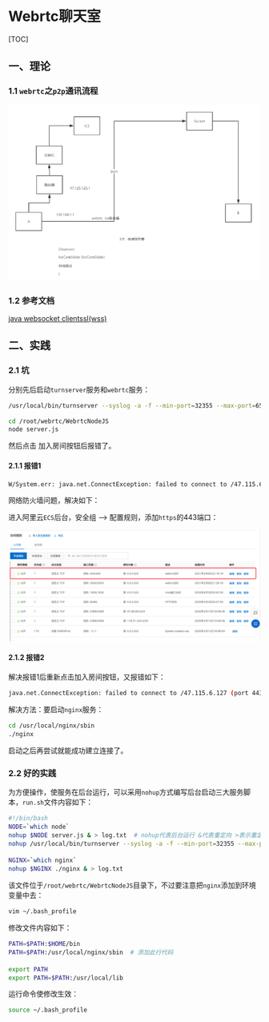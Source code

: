 # Webrtc聊天室

[TOC]

## 一、理论

### 1.1 `webrtc`之`p2p`通讯流程

![image](https://github.com/tianyalu/NeChatRoom/raw/master/show/webrtc_p2p_process.png)

### 1.2 参考文档

[java websocket clientssl(wss)](https://blog.csdn.net/vertx/article/details/8469535)

## 二、实践

### 2.1 坑

分别先后启动`turnserver`服务和`webrtc`服务：

```bash
/usr/local/bin/turnserver --syslog -a -f --min-port=32355 --max-port=65535 --user=tianyalu:123456 -r test --cert=/cert/cert.pem --pkey==/cert/cert.pem --log-file=stdout -v
```

```bash
cd /root/webrtc/WebrtcNodeJS
node server.js
```

然后点击 加入房间按钮后报错了。

#### 2.1.1 报错1

```bash
W/System.err: java.net.ConnectException: failed to connect to /47.115.6.127 (port 443) from /:: (port 42665): connect failed: ETIMEDOUT (Connection timed out)
```

网络防火墙问题，解决如下：

进入阿里云`ECS`后台，安全组 --> 配置规则，添加`https`的443端口：

![image](https://github.com/tianyalu/NeChatRoom/raw/master/show/webrtc_problem1.png)

#### 2.1.2 报错2

解决报错1后重新点击加入房间按钮，又报错如下：

```bash
java.net.ConnectException: failed to connect to /47.115.6.127 (port 443) from /:: (port 42841): connect failed: ECONNREFUSED (Connection refused)
```

解决方法：要启动`nginx`服务：

```bash
cd /usr/local/nginx/sbin
./nginx
```

启动之后再尝试就能成功建立连接了。

### 2.2 好的实践

为方便操作，使服务在后台运行，可以采用`nohup`方式编写后台启动三大服务脚本，`run.sh`文件内容如下：

```bash
#!/bin/bash
NODE=`which node`
nohup $NODE server.js & > log.txt  # nohup代表后台运行 &代表重定向 >表示重定向位置
nohup /usr/local/bin/turnserver --syslog -a -f --min-port=32355 --max-port=65535 --user=tianyalu:123456 -r test --cert=/cert/cert.pem --pkey==/cert/cert.pem --log-file=stdout -v & > log.txt

NGINX=`which nginx`
nohup $NGINX ./nginx & > log.txt
```

该文件位于`/root/webrtc/WebrtcNodeJS`目录下，不过要注意把`nginx`添加到环境变量中去：

```bash
vim ~/.bash_profile
```

修改文件内容如下：

```bash
PATH=$PATH:$HOME/bin
PATH=$PATH:/usr/local/nginx/sbin  # 添加此行代码

export PATH
export PATH=$PATH:/usr/local/lib
```

运行命令使修改生效：

```bash
source ~/.bash_profile
```

